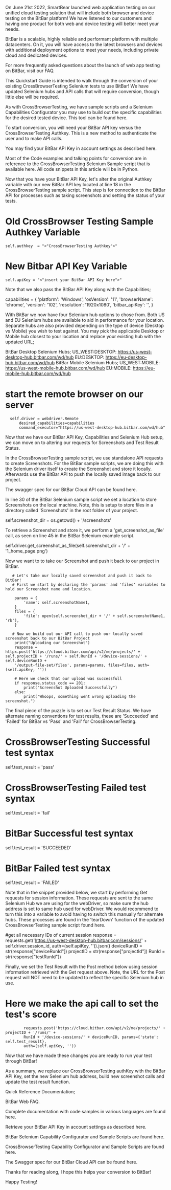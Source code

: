 On June 21st 2022, SmartBear launched web application testing on our unified cloud testing solution that will include both browser and device testing on the BitBar platform! We have listened to our customers and having one product for both web and device testing will better meet your needs.

 

BitBar is a scalable, highly reliable and performant platform with multiple datacenters. On it, you will have access to the latest browsers and devices with additional deployment options to meet your needs, including private cloud and dedicated devices.

 

For more frequently asked questions about the launch of web app testing on BitBar, visit our FAQ. 

 

This Quickstart Guide is intended to walk through the conversion of your existing CrossBrowserTesting Selenium tests to use BitBar! We have updated Selenium hubs and API calls that will require conversion, though little else will be required.

 

As with CrossBrowserTesting, we have sample scripts and a Selenium Capabilities Configurator you may use to build out the specific capabilities for the desired tested device. This tool can be found here.

 

To start conversion, you will need your BitBar API key versus the CrossBrowserTesting Authkey. This is a new method to authenticate the user and to make API calls. 

 

You may find your BitBar API Key in account settings as described here.

 

Most of the Code examples and talking points for conversion are in reference to the CrossBrowserTesting Selenium Sample script that is available here. All code snippets in this article will be in Python.

 

Now that you have your BitBar API Key, let's alter the original Authkey variable with our new BitBar API key located at line 18 in the CrossBrowserTesting sample script. This step is for connection to the BitBar API for processes such as taking screenshots and setting the status of your tests.

# Old CrossBrowser Testing Sample Authkey Variable
    self.authkey  = "<"CrossBrowserTesting Authkey">"
# New Bitbar API Key Variable
    self.apiKey = "<"insert your BitBar API Key here">"
 

Note that we also pass the BitBar API Key along with the Capabilities;

capabilities = {
	'platform': 'Windows',
	'osVersion': '11',
	'browserName': 'chrome',
	'version': '102',
	'resolution': '1920x1080',
	'bitbar_apiKey': '<insert your BitBar API key here>',
}
 

With BitBar we now have four Selenium hub options to chose from. Both US and EU Selenium hubs are available to aid in performance for your location. Separate hubs are also provided depending on the type of device (Desktop vs Mobile) you wish to test against.  You may pick the applicable Desktop or Mobile hub closest to your location and replace your existing hub with the updated URL;

BitBar Desktop Selenium Hubs;
    US_WEST:DESKTOP: https://us-west-desktop-hub.bitbar.com/wd/hub
    EU:DESKTOP: https://eu-desktop-hub.bitbar.com/wd/hub
BitBar Mobile Selenium Hubs;
    US_WEST:MOBILE: https://us-west-mobile-hub.bitbar.com/wd/hub
    EU:MOBILE: https://eu-mobile-hub.bitbar.com/wd/hub
 

# start the remote browser on our server
      self.driver = webdriver.Remote
          desired_capabilities=capabilities
          command_executor="https://us-west-desktop-hub.bitbar.com/wd/hub"
 

Now that we have our BitBar API Key, Capabilities and Selenium Hub setup, we can move on to altering our requests for Screenshots and Test Result Status.

 

In the CrossBrowserTesting sample script, we use standalone API requests to create Screenshots. For the BitBar sample scripts, we are doing this with the Selenium driver itself to create the Screenshot and store it locally. Afterwards use the BitBar API to push the locally saved image back to our project.

 

The swagger spec for our BitBar Cloud API can be found here.

 

In line 30 of the BitBar Selenium sample script we set a location to store Screenshots on the local machine. Note, this is setup to store files in a directory called 'Screenshots' in the root folder of your project.

self.screenshot_dir = os.getcwd() + '/screenshots'
 

To retrieve a Screenshot and store it, we perform a 'get_screenshot_as_file' call, as seen on line 45 in the BitBar Selenium example script.

self.driver.get_screenshot_as_file(self.screenshot_dir + '/' + '1_home_page.png')
 

Now we want to to take our Screenshot and push it back to our project in BitBar.

       # Let's take our locally saved screenshot and push it back to BitBar!
       # First we start by declaring the 'params' and 'files' variables to hold our Screenshot name and location.

        params = {
            'name': self.screenshotName1,
        }
        files = {
            'file': open(self.screenshot_dir + '/' + self.screenshotName1, 'rb'),
        }

       # Now we build out our API call to push our locally saved screenshot back to our BitBar Project
        print("Uploading our Screenshot")
        response = httpx.post('https://cloud.bitbar.com/api/v2/me/projects/' + self.projectID + '/runs/' + self.RunId + '/device-sessions/' + self.deviceRunID + 
        '/output-file-set/files', params=params, files=files, auth=(self.apiKey, ''))
            
        # Here we check that our upload was successfull
        if response.status_code == 201:
            print("Screenshot Uploaded Successfully")
        else:
            print("Whoops, something went wrong uploading the screenshot.")
 

The final piece of the puzzle is to set our Test Result Status. We have alternate naming conventions for test results, these are 'Succeeded' and 'Failed' for BitBar vs 'Pass' and 'Fail' for CrossBrowserTesting. 

# CrossBrowserTesting Successful test syntax
self.test_result = 'pass'
# CrossBrowserTesting Failed test syntax
self.test_result = 'fail'

# BitBar Successful test syntax
self.test_result = 'SUCCEEDED'
# BitBar Failed test syntax
self.test_result = 'FAILED'
 

Note that in the snippet provided below, we start by performing Get requests for session information. These requests are sent to the same Selenium Hub we are using for the webDriver, so make sure the hub address is set to same hub used for webDriver. We would recommend to turn this into a variable to avoid having to switch this manually for alternate hubs. These processes are found in the 'tearDown' function of the updated CrossBrowserTesting sample script found here.

#get all necessary IDs of current session
    response = requests.get('https://us-west-desktop-hub.bitbar.com/sessions/' + 
    self.driver.session_id, auth=(self.apiKey, '')).json()
    deviceRunID = str(response["deviceRunId"])
    projectID = str(response["projectId"])
    RunId = str(response["testRunId"])
 

Finally, we set the Test Result with the Post method below using session information retrieved with the Get request above. Note, the URL for the Post request will NOT need to be updated to reflect the specific Selenium hub in use.

# Here we make the api call to set the test's score
            requests.post('https://cloud.bitbar.com/api/v2/me/projects/' + projectID + '/runs/' +
            RunId + '/device-sessions/' + deviceRunID, params={'state': self.test_result},
            auth=(self.apiKey, ''))
 

Now that we have made these changes you are ready to run your test through BitBar!

 

As a summary, we replace our CrossBrowserTesting authKey with the BitBar API Key, set the new Selenium hub address, build new screenshot calls and update the test result function.

 

Quick Reference Documentation;

BitBar Web FAQ.

Complete documentation with code samples in various languages are found here.

Retrieve your BitBar API Key in account settings as described here.

BitBar Selenium Capability Configurator and Sample Scripts are found here.

CrossBrowserTesting Capability Configurator and Sample Scripts are found here.

The Swagger spec for our BitBar Cloud API can be found here.

 

Thanks for reading along, I hope this helps your conversion to BitBar! 

 

Happy Testing!
